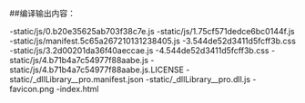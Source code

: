 ##编译输出内容：

-static/js/0.b20e35625ab703f38c7e.js
-static/js/1.75cf571dedce6bc0144f.js
-static/js/manifest.5c65a267210131238405.js
-3.544de52d3411d5fcff3b.css
-static/js/3.2d00201da36f40aeccae.js
-4.544de52d3411d5fcff3b.css
-static/js/4.b71b4a7c54977f88aabe.js
-static/js/4.b71b4a7c54977f88aabe.js.LICENSE
-static/_dllLibrary__pro.manifest.json
-static/_dllLibrary__pro.dll.js
-favicon.png
-index.html
